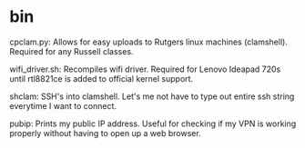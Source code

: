 # bin
cpclam.py:
Allows for easy uploads to Rutgers linux machines (clamshell). Required for any Russell classes.

wifi_driver.sh:
Recompiles wifi driver. Required for Lenovo Ideapad 720s until rtl8821ce is added to official kernel support.

shclam:
SSH's into clamshell. Let's me not have to type out entire ssh string everytime I want to connect.

pubip:
Prints my public IP address. Useful for checking if my VPN is working properly without having to open up a web browser.
